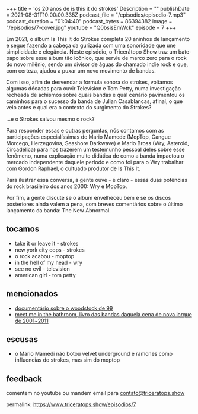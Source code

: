 +++
title = 'os 20 anos de is this it do strokes'
Description = ""
publishDate = 2021-08-31T10:00:00.335Z
podcast_file = "/episodios/episodio-7.mp3"
podcast_duration = "01:04:40"
podcast_bytes = 86394382
image = "/episodios/7-cover.jpg"
youtube = "Q0bsisEmWck"
episode = 7
+++

Em 2021, o álbum Is This It do Strokes completa 20 aninhos de lançamento e segue fazendo a cabeça da gurizada com uma sonoridade que une simplicidade e elegância. Neste episódio, o Tricerátopo Show traz um bate-papo sobre esse álbum tão icônico, que serviu de marco zero para o rock do novo milênio, sendo um divisor de águas do chamado indie rock e que, com certeza, ajudou a puxar um novo movimento de bandas.

Com isso, afim de desvendar a fórmula sonora do strokes, voltamos algumas décadas para ouvir Television e Tom Petty, numa investigação recheada de achismos sobre quais bandas e qual cenário pavimentou os caminhos para o sucesso da banda de Julian Casablancas, afinal, o que veio antes e qual era o contexto do surgimento do Strokes? 

...e o Strokes salvou mesmo o rock?


  Para responder essas e outras perguntas, nós contamos com as participações especialíssimas de Mario Mamede (MopTop, Gangue Morcego, Herzegovina, Seashore Darkwave) e Mario Bross (Wry, Asteroid, Circadélica) para nos trazerem um testemunho pessoal deles sobre esse fenômeno, numa explicação muito didática de como a banda impactou o mercado independente daquele período e como foi para o Wry trabalhar com Gordon Raphael, o cultuado produtor de Is This It. 

Para ilustrar essa conversa, a gente ouve - é claro - essas duas potências do rock brasileiro dos anos 2000: Wry e MopTop.

Por fim, a gente discute se o álbum envelheceu bem e se os discos posteriores ainda valem a pena, com breves comentários sobre o último lançamento da banda: The New Abnormal.


## tocamos
* take it or leave it - strokes
* new york city cops - strokes
* o rock acabou - moptop
* in the hell of my head - wry
* see no evil - television
* american girl - tom petty

## mencionados
* [documentário sobre o woodstock de 99](https://www.youtube.com/watch?v=h62RmIsx6MA)
* [meet me in the bathroom, livro das bandas daquela cena de nova iorque de 2001~2011](https://en.wikipedia.org/wiki/Meet_Me_in_the_Bathroom)

## escusas
* o Mario Mamedi não botou velvet underground e ramones como influencias do strokes, mas sim do moptop


## feedback
comentem no youtube ou mandem email para contato@triceratops.show



permalink: https://www.triceratops.show/episodios/7
